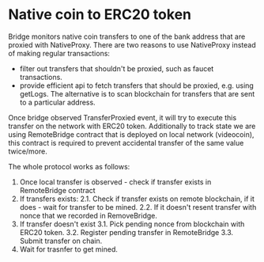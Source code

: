 Native coin to ERC20 token
==========================

Bridge monitors native coin transfers to one of the bank address that are proxied with NativeProxy.
There are two reasons to use NativeProxy instead of making regular transactions:
- filter out transfers that shouldn't be proxied, such as faucet transactions.
- provide efficient api to fetch transfers that should be proxied, e.g. using getLogs.
  The alternative is to scan blockchain for transfers that are sent to a particular address.

Once bridge observed TransferProxied event, it will try to execute this transfer on the network
with ERC20 token. Additionally to track state we are using RemoteBridge contract that is deployed
on local network (videocoin), this contract is required to prevent accidental transfer of the same
value twice/more.

The whole protocol works as follows:

1. Once local transfer is observed - check if transfer exists in RemoteBridge contract
2. If transfers exists:
2.1. Check if transfer exists on remote blockchain, if it does - wait for transfer to be mined.
2.2. If it doesn't resent transfer with nonce that we recorded in RemoveBridge.
3. If transfer doesn't exist
3.1. Pick pending nonce from blockchain with ERC20 token.
3.2. Register pending transfer in RemoteBridge
3.3. Submit transfer on chain.
4. Wait for trasnfer to get mined.
